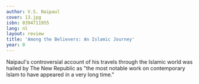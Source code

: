 ```yaml
---
author: V.S. Naipaul
cover: 13.jpg
isbn: 0394711955
lang: nl
layout: review
title: 'Among the Believers: An Islamic Journey'
year: 0
---
```

Naipaul's controversial account of his travels through the Islamic world was hailed by The New Republic as "the most notable work on contemporary Islam to have appeared in a very long time."

